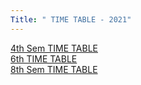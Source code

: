 ```yaml
---
Title: " TIME TABLE - 2021"
---
```

<a href=" ">4th Sem TIME TABLE </a><br>
<a href=" ">6th TIME TABLE </a><br>
<a href=" ">8th Sem TIME TABLE</a>
</br>
</hr>
